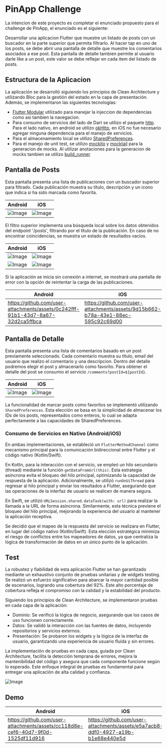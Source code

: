 # PinApp Challenge

La intencion de este proyecto es completar el enunciado propuesto para el challenge de PinApp, el enunciado es el siguiente:

Desarrollar una aplicacion Flutter que muestre un listado de posts con un buscador en la parte superior que permita filtrarlo.
Al hacer tap en uno de los posts, se debe abrir una pantalla de detalle que muestre los comentarios asociados a ese post.
Esta pantalla de detalle tambien permite al usuario darle like a un post, este valor se debe reflejar en cada item del listado de posts.

## Estructura de la Aplicacion

La aplicación se desarrolló siguiendo los principios de Clean Architecture y utilizando Bloc para la gestión del estado 
en la capa de presentación. Además, se implementaron las siguientes tecnologías:

- [Flutter Modular](https://pub.dev/packages/flutter_modular) utilizado para manejar la injeccion de dependencias como asi tambien la navegacion.
- Para consumo de servicios del lado de Dart se utilizo el paquete [http](https://pub.dev/packages/http). Para el lado nativo, en android se utilizo [okHttp](https://square.github.io/okhttp/), 
en iOS no fue necesario agregar ninguna dependencia para el manejo de servicios.
- Para el almacenamiento local se utilizo [SharedPreferences](https://pub.dev/packages/shared_preferences).
- Para el manejo de unit test, se utilizo [mockito](https://pub.dev/packages/mockito) y [mocktail](https://pub.dev/packages/mocktail) para la generacion de mocks. Al utilizar anotaciones para la generacion de mocks tambien
se utilizo [build_runner](https://pub.dev/packages/build_runner)

## Pantalla de Posts

Esta pantalla presenta una lista de publicaciones con un buscador superior para filtrado. Cada publicación 
muestra su título, descripción y un icono que indica si ha sido marcada como favorita.

| Android                                                                                   | iOS                                                                                       |
|-------------------------------------------------------------------------------------------|-------------------------------------------------------------------------------------------|
| ![Image](https://github.com/user-attachments/assets/7fb2b4fc-2af4-40d2-9353-c8e95e745870) | ![Image](https://github.com/user-attachments/assets/393f0e80-8db3-4388-a58b-1ace579e0498) |

El filtro superior implementa una búsqueda local sobre los datos obtenidos del endpoint '/posts', filtrando por el título de la publicación. En caso de no encontrar coincidencias, se muestra un estado de resultados vacíos.

| Android                                                                                   | iOS                                                                                       |
|-------------------------------------------------------------------------------------------|-------------------------------------------------------------------------------------------|
| ![Image](https://github.com/user-attachments/assets/83f66a11-41d6-40ea-9340-3e04a45f3814) | ![Image](https://github.com/user-attachments/assets/bc3188e3-a745-4c17-a46b-619ab0eb2cbf) |
| ![Image](https://github.com/user-attachments/assets/6b8e546c-3e3b-45fc-b1ef-35ae2d595a1f) | ![Image](https://github.com/user-attachments/assets/1ef49b96-b5c7-473e-b0bf-e0422c1c7f48) |

Si la aplicación se inicia sin conexión a internet, se mostrará una pantalla de error con la opción de reintentar la carga de las publicaciones.

| Android                                                                         | iOS                                                                             |
|---------------------------------------------------------------------------------|---------------------------------------------------------------------------------|
| https://github.com/user-attachments/assets/0c242fff-91b1-43d7-8a67-32d2ca5ffbca | https://github.com/user-attachments/assets/9d15b662-b78a-43e1-88ec-595c92c69d00 |

## Pantalla de Detalle

Esta pantalla presenta una lista de comentarios basado en un post previamente seleccionado. Cada comentario
muestra su título, email del usuario que realizo el comentario y una descripcion. Dentro del detalle podremos elegir el post y almacenarlo como favorito.
Para obtener el detalle del post se consumio el servicio ```/comments?postId=${postId}```.

| Android                                                                                   | iOS                                                                                       |
|-------------------------------------------------------------------------------------------|-------------------------------------------------------------------------------------------|
| ![Image](https://github.com/user-attachments/assets/c74bbf12-a675-4199-9d42-6d11b681e1bc) | ![Image](https://github.com/user-attachments/assets/a492d736-e2aa-47ea-aeb8-337de97a38e9) |

La funcionalidad de marcar posts como favoritos se implementó utilizando ```SharedPreferences```. Esta elección se basa en la simplicidad de almacenar los IDs de los posts, representados como enteros, 
lo cual se adapta perfectamente a las capacidades de SharedPreferences.

### Consumo de Servicios en Nativo (Android/iOS)

En ambas implementaciones, se estableció un ```FlutterMethodChannel``` como mecanismo principal para la comunicación bidireccional entre Flutter y el código nativo (Kotlin/Swift).

En Kotlin, para la interacción con el servicio, se empleó un hilo secundario (thread) mediante la función ```getDataFromUrl(this)```. Esta estrategia asíncrona evita el bloqueo del hilo principal, optimizando la capacidad de respuesta de la aplicación. 
Adicionalmente, se utilizó ```runOnUiThread``` para regresar al hilo principal y enviar los resultados a Flutter, asegurando que las operaciones de la interfaz de usuario se realicen de manera segura.

En Swift, se utilizó ```URLSession.shared.dataTask(with: url)``` para realizar la llamada a la URL de forma asíncrona. Similarmente, esta técnica previene el bloqueo del hilo principal, mejorando la experiencia del usuario al mantener la aplicación receptiva.

Se decidió que el mapeo de la respuesta del servicio se realizara en Flutter, en lugar del código nativo (Kotlin/Swift). Esta elección estratégica minimiza el riesgo de conflictos entre los mapeadores de datos, ya que centraliza la lógica de transformación de datos en un único punto de la aplicación.

## Test

La robustez y fiabilidad de esta aplicación Flutter se han garantizado mediante un exhaustivo conjunto de pruebas unitarias y de widgets testing. Se realizó un esfuerzo significativo para abarcar la mayor cantidad posible de escenarios, logrando una cobertura del 92%. 
Este alto porcentaje de cobertura refleja el compromiso con la calidad y la estabilidad del producto.

Siguiendo los principios de Clean Architecture, se implementaron pruebas en cada capa de la aplicación:

- Dominio: Se verificó la lógica de negocio, asegurando que los casos de uso funcionen correctamente.
- Datos: Se validó la interacción con las fuentes de datos, incluyendo repositorios y servicios externos.
- Presentación: Se probaron los widgets y la lógica de la interfaz de usuario, garantizando una experiencia de usuario fluida y sin errores.

La implementación de pruebas en cada capa, guiada por Clean Architecture, facilita la detección temprana de errores, mejora la mantenibilidad del código y asegura que cada componente funcione según lo esperado. 
Este enfoque integral de pruebas es fundamental para entregar una aplicación de alta calidad y confianza.

![Image](https://github.com/user-attachments/assets/334d399a-4c86-4afd-b0d3-9249a01d5c89)

## Demo

| Android                                                                         | iOS                                                                             |
|---------------------------------------------------------------------------------|---------------------------------------------------------------------------------|
| https://github.com/user-attachments/assets/cc118d8e-cef6-40d7-9f0d-1525df11d916 | https://github.com/user-attachments/assets/e5a7acb8-ddf0-4927-a19b-b1e68e440e5d |
